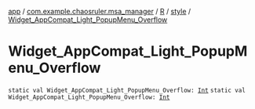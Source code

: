 [app](../../../index.md) / [com.example.chaosruler.msa_manager](../../index.md) / [R](../index.md) / [style](index.md) / [Widget_AppCompat_Light_PopupMenu_Overflow](.)

# Widget_AppCompat_Light_PopupMenu_Overflow

`static val Widget_AppCompat_Light_PopupMenu_Overflow: `[`Int`](https://kotlinlang.org/api/latest/jvm/stdlib/kotlin/-int/index.html)
`static val Widget_AppCompat_Light_PopupMenu_Overflow: `[`Int`](https://kotlinlang.org/api/latest/jvm/stdlib/kotlin/-int/index.html)